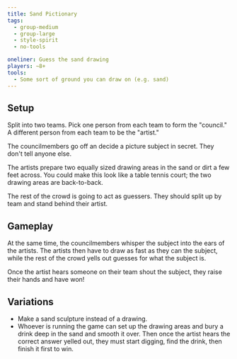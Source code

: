 ```yaml
---
title: Sand Pictionary
tags:
  - group-medium
  - group-large
  - style-spirit
  - no-tools

oneliner: Guess the sand drawing
players: ~8+
tools:
  - Some sort of ground you can draw on (e.g. sand)
---
```

## Setup
Split into two teams. Pick one person from each team to form the "council." A different person from each team to be the "artist."

The councilmembers go off an decide a picture subject in secret. They don't tell anyone else.

The artists prepare two equally sized drawing areas in the sand or dirt a few feet across. You could make this look like a table tennis court; the two drawing areas are back-to-back.

The rest of the crowd is going to act as guessers. They should split up by team and stand behind their artist.

## Gameplay
At the same time, the councilmembers whisper the subject into the ears of the artists. The artists then have to draw as fast as they can the subject, while the rest of the crowd yells out guesses for what the subject is.

Once the artist hears someone on their team shout the subject, they raise their hands and have won!

## Variations
* Make a sand sculpture instead of a drawing.
* Whoever is running the game can set up the drawing areas and bury a drink deep in the sand and smooth it over. Then once the artist hears the correct answer yelled out, they must start digging, find the drink, then finish it first to win.
